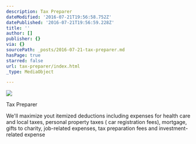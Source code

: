 ```yaml
---
description: Tax Preparer
dateModified: '2016-07-21T19:56:58.752Z'
datePublished: '2016-07-21T19:56:59.228Z'
title: ''
author: []
publisher: {}
via: {}
sourcePath: _posts/2016-07-21-tax-preparer.md
hasPage: true
starred: false
url: tax-preparer/index.html
_type: MediaObject

---
```

![](https://the-grid-user-content.s3-us-west-2.amazonaws.com/3c9637c0-3981-4111-956f-8a08fed7289c.gif)

Tax Preparer

We'll maximize yout itemized deductions including expenses for health care and local taxes, personal property taxes ( car registration fees), mortgage, gifts to charity, job-related expenses, tax preparation fees and investment-related expense